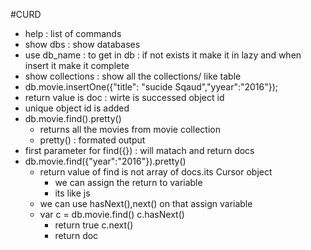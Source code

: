 #CURD
 - help : list of commands
 - show dbs : show databases
 - use db_name : to get in db : if not exists it make it in lazy and when insert it make it complete 
 - show collections : show all the collections/ like table
 - db.movie.insertOne({"title": "sucide Sqaud","yyear":"2016"});
 - return value is doc : wirte is successed
                         object id
 - unique object id is added
 - db.movie.find().pretty()
   - returns all the movies from movie collection
   - pretty() : formated output
 - first parameter for find({}) : will matach and return docs
 - db.movie.find({"year":"2016"}).pretty()
   - return value of find is not array of  docs.its Cursor object
     - we can assign the return to variable
     - its like js
   - we can use hasNext(),next() on that assign variable
   - var c = db.movie.find()
         c.hasNext()
	   - return true
         c.next()
	   - return doc
   
